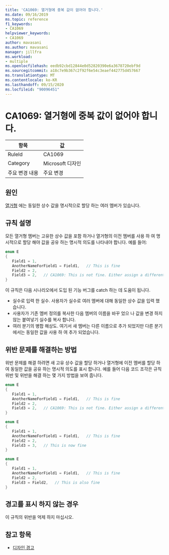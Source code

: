 ```yaml
---
title: 'CA1069: 열거형에 중복 값이 없어야 합니다.'
ms.date: 09/16/2019
ms.topic: reference
f1_keywords:
- CA1069
helpviewer_keywords:
- CA1069
author: mavasani
ms.author: mavasani
manager: jillfra
ms.workload:
- multiple
ms.openlocfilehash: eedb92cbd12844e0d52820390e6a3678720ebf9d
ms.sourcegitcommit: a18c7e9b367c2f92f6e54c3eaef442775d457667
ms.translationtype: MT
ms.contentlocale: ko-KR
ms.lasthandoff: 09/15/2020
ms.locfileid: "90096451"
---
```

# <a name="ca1069-enums-should-not-have-duplicate-values"></a>CA1069: 열거형에 중복 값이 없어야 합니다.

|항목|값|
|-|-|
|RuleId|CA1069|
|Category|Microsoft 디자인|
|주요 변경 내용|주요 변경|

## <a name="cause"></a>원인

[열거형](/dotnet/csharp/language-reference/builtin-types/enum) 에는 동일한 상수 값을 명시적으로 할당 하는 여러 멤버가 있습니다.

## <a name="rule-description"></a>규칙 설명

모든 열거형 멤버는 고유한 상수 값을 포함 하거나 열거형의 이전 멤버를 사용 하 여 명시적으로 할당 해야 값을 공유 하는 명시적 의도를 나타내야 합니다. 예를 들어:

```csharp
enum E
{
   Field1 = 1,
   AnotherNameForField1 = Field1,   // This is fine
   Field2 = 2,
   Field3 = 2,   // CA1069: This is not fine. Either assign a different constant value or 'Field2' to indicate explicit intent of sharing value.
}
```

이 규칙은 다음 시나리오에서 도입 된 기능 버그를 catch 하는 데 도움이 됩니다.
- 실수로 입력 한 실수. 사용자가 실수로 여러 멤버에 대해 동일한 상수 값을 입력 했습니다.
- 사용자가 기존 멤버 정의를 복사한 다음 멤버의 이름을 바꾸 었으 나 값을 변경 하지 않는 붙여넣기 실수를 복사 합니다.
- 여러 분기의 병합 해상도. 여기서 새 멤버는 다른 이름으로 추가 되었지만 다른 분기에서는 동일한 값을 사용 하 여 추가 되었습니다.

## <a name="how-to-fix-violations"></a>위반 문제를 해결하는 방법

위반 문제를 해결 하려면 새 고유 상수 값을 할당 하거나 열거형에 이전 멤버를 할당 하 여 동일한 값을 공유 하는 명시적 의도를 표시 합니다. 예를 들어 다음 코드 조각은 규칙 위반 및 위반을 해결 하는 몇 가지 방법을 보여 줍니다.

```csharp
enum E
{
   Field1 = 1,
   AnotherNameForField1 = Field1,   // This is fine
   Field2 = 2,
   Field3 = 2,   // CA1069: This is not fine. Either assign a different constant value or 'Field2' to indicate explicit intent of sharing value.
}
```

```csharp
enum E
{
   Field1 = 1,
   AnotherNameForField1 = Field1,   // This is fine
   Field2 = 2,
   Field3 = 3,   // This is now fine
}
```

```csharp
enum E
{
   Field1 = 1,
   AnotherNameForField1 = Field1,   // This is fine
   Field2 = 2,
   Field3 = Field2,   // This is also fine
}
```

## <a name="when-to-suppress-warnings"></a>경고를 표시 하지 않는 경우

이 규칙의 위반을 억제 하지 마십시오.

## <a name="see-also"></a>참고 항목

- [디자인 경고](design-warnings.md)
